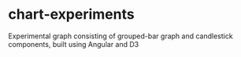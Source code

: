 # chart-experiments
Experimental graph consisting of grouped-bar graph and candlestick components, built using Angular and D3
